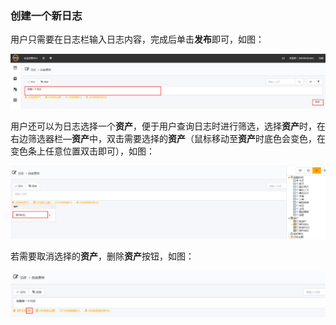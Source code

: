 ### 创建一个新日志
用户只需要在日志栏输入日志内容，完成后单击**发布**即可，如图：

![](./images/创建日志1.png)

用户还可以为日志选择一个**资产**，便于用户查询日志时进行筛选，选择**资产**时，在右边筛选器栏—**资产**中，双击需要选择的**资产**（鼠标移动至**资产**时底色会变色，在变色条上任意位置双击即可），如图：

![](./images/创建日志2.png)

若需要取消选择的**资产**，删除**资产**按钮，如图：

![](./images/创建日志3.png)